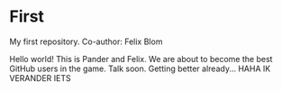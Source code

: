 # First
My first repository. Co-author: Felix Blom

Hello world! This is Pander and Felix. We are about to become the best GitHub users in the game. Talk soon. Getting better already...
HAHA IK VERANDER IETS

